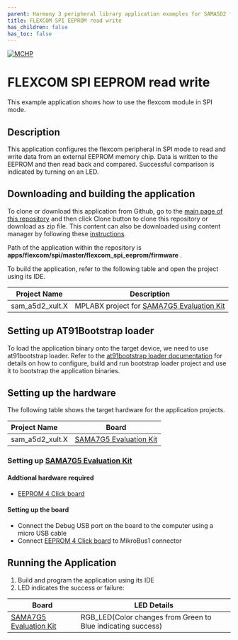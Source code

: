 ```yaml
---
parent: Harmony 3 peripheral library application examples for SAMA5D2 family
title: FLEXCOM SPI EEPROM read write 
has_children: false
has_toc: false
---
```


[![MCHP](https://www.microchip.com/ResourcePackages/Microchip/assets/dist/images/logo.png)](https://www.microchip.com)

# FLEXCOM SPI EEPROM read write

This example application shows how to use the flexcom module in SPI mode.

## Description

This application configures the flexcom peripheral in SPI mode to read and write data from an external EEPROM memory chip. Data is written to the EEPROM and then read back and compared. Successful comparison is indicated by turning on an LED.

## Downloading and building the application

To clone or download this application from Github, go to the [main page of this repository](https://github.com/Microchip-MPLAB-Harmony/csp_apps_sam_a5d2) and then click Clone button to clone this repository or download as zip file.
This content can also be downloaded using content manager by following these [instructions](https://github.com/Microchip-MPLAB-Harmony/contentmanager/wiki).

Path of the application within the repository is **apps/flexcom/spi/master/flexcom_spi_eeprom/firmware** .

To build the application, refer to the following table and open the project using its IDE.

| Project Name      | Description                                    |
| ----------------- | ---------------------------------------------- |
| sam_a5d2_xult.X | MPLABX project for [SAMA7G5 Evaluation Kit](https://www.microchip.com/DevelopmentTools/ProductDetails) |


## Setting up AT91Bootstrap loader

To load the application binary onto the target device, we need to use at91bootstrap loader. Refer to the [at91bootstrap loader documentation](../../../../docs/readme_bootstrap.md) for details on how to configure, build and run bootstrap loader project and use it to bootstrap the application binaries.

## Setting up the hardware

The following table shows the target hardware for the application projects.

| Project Name| Board|
|:---------|:---------:|
| sam_a5d2_xult.X | [SAMA7G5 Evaluation Kit](https://www.microchip.com/DevelopmentTools/ProductDetails) |


### Setting up [SAMA7G5 Evaluation Kit](https://www.microchip.com/DevelopmentTools/ProductDetails)

#### Addtional hardware required

- [EEPROM 4 Click board](https://www.mikroe.com/eeprom-4-click)

#### Setting up the board

- Connect the Debug USB port on the board to the computer using a micro USB cable
- Connect [EEPROM 4 Click board](https://www.mikroe.com/eeprom-4-click) to MikroBus1 connector

## Running the Application

1. Build and program the application using its IDE
5. LED indicates the success or failure:

| Board      | LED Details                                    |
| ----------------- | ---------------------------------------------- |
| [SAMA7G5 Evaluation Kit](https://www.microchip.com/DevelopmentTools/ProductDetails) | RGB_LED(Color changes from Green to Blue indicating success) |

